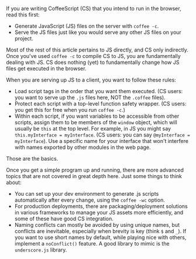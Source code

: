 If you are writing CoffeeScript (CS) that you intend to run in the browser, read this first:

* Generate JavaScript (JS) files on the server with `coffee -c`.
* Serve the JS files just like you would serve any other JS files on your project.

Most of the rest of this article pertains to JS directly, and CS only indirectly.  Once you've used `coffee -c` to compile CS to JS, you are fundamentally dealing with JS.  CS does nothing (yet) to fundamentally change how JS files get executed in the browser.

When you are serving up JS to a client, you want to follow these rules:

* Load script tags in the order that you want them executed. (CS users: you want to serve up the `.js` files here, NOT the `.coffee` files).
* Protect each script with a top-level function safety wrapper. (CS users: you get this for free when you run `coffee -c`.)
* Within each script, if you want variables to be accessible from other scripts, assign them to be members of the `window` object, which will usually be `this` at the top level.  For example, in JS you might say `this.myInterface = myInterface`.  (CS users: you can say `@myInterface = myInterface`).  Use a specific name for your interface that won't interfere with names exported by other modules in the web page.

Those are the basics.

Once you get a simple program up and running, there are more advanced topics that are not covered in great depth here.  Just some things to think about:

* You can set up your dev environment to generate .js scripts automatically after every change, using the `coffee -wc` option.
* For production deployments, there are packaging/deployment solutions in various frameworks to manage your JS assets more efficiently, and some of these have good CS integration.
* Naming conflicts can mostly be avoided by using unique names, but conflicts are inevitable, especially when brevity is key (think `$` and `_`).  If you want to use short names by default, while playing nice with others, implement a `noConflict()` feature.  A good library to mimic is the `underscore.js` library.

